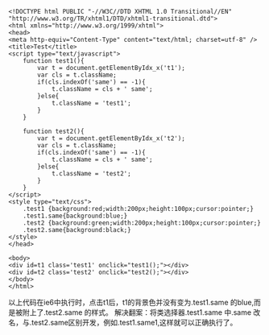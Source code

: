 
    <!DOCTYPE html PUBLIC "-//W3C//DTD XHTML 1.0 Transitional//EN" "http://www.w3.org/TR/xhtml1/DTD/xhtml1-transitional.dtd">
    <html xmlns="http://www.w3.org/1999/xhtml">
    <head>
    <meta http-equiv="Content-Type" content="text/html; charset=utf-8" />
    <title>Test</title>
    <script type="text/javascript">
        function test1(){
            var t = document.getElementByIdx_x('t1');
            var cls = t.className;
            if(cls.indexOf('same') == -1){
                t.className = cls + ' same';
            }else{
                t.className = 'test1';
            }
        }

        function test2(){
            var t = document.getElementByIdx_x('t2');
            var cls = t.className;
            if(cls.indexOf('same') == -1){
                t.className = cls + ' same';
            }else{
                t.className = 'test2';
            }
        }
    </script>
    <style type="text/css">
        .test1 {background:red;width:200px;height:100px;cursor:pointer;}
        .test1.same{background:blue;}
        .test2 {background:green;width:200px;height:100px;cursor:pointer;}
        .test2.same{background:black;}
    </style>
    </head>

    <body>
    <div id=t1 class='test1' onclick="test1();"></div>
    <div id=t2 class='test2' onclick="test2();"></div>
    </body>
    </html>


以上代码在ie6中执行时，点击t1后，t1的背景色并没有变为.test1.same 的blue,而是被附上了.test2.same 的样式。
解决翻案：将类选择器.test1.same 中.same 改名，与.test2.same区别开发，例如.test1.same1,这样就可以正确执行了。